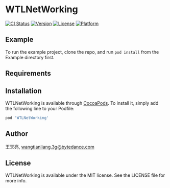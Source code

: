 # WTLNetWorking

[![CI Status](https://img.shields.io/travis/王天亮/WTLNetWorking.svg?style=flat)](https://travis-ci.org/王天亮/WTLNetWorking)
[![Version](https://img.shields.io/cocoapods/v/WTLNetWorking.svg?style=flat)](https://cocoapods.org/pods/WTLNetWorking)
[![License](https://img.shields.io/cocoapods/l/WTLNetWorking.svg?style=flat)](https://cocoapods.org/pods/WTLNetWorking)
[![Platform](https://img.shields.io/cocoapods/p/WTLNetWorking.svg?style=flat)](https://cocoapods.org/pods/WTLNetWorking)

## Example

To run the example project, clone the repo, and run `pod install` from the Example directory first.

## Requirements

## Installation

WTLNetWorking is available through [CocoaPods](https://cocoapods.org). To install
it, simply add the following line to your Podfile:

```ruby
pod 'WTLNetWorking'
```

## Author

王天亮, wangtianliang.3g@bytedance.com

## License

WTLNetWorking is available under the MIT license. See the LICENSE file for more info.
